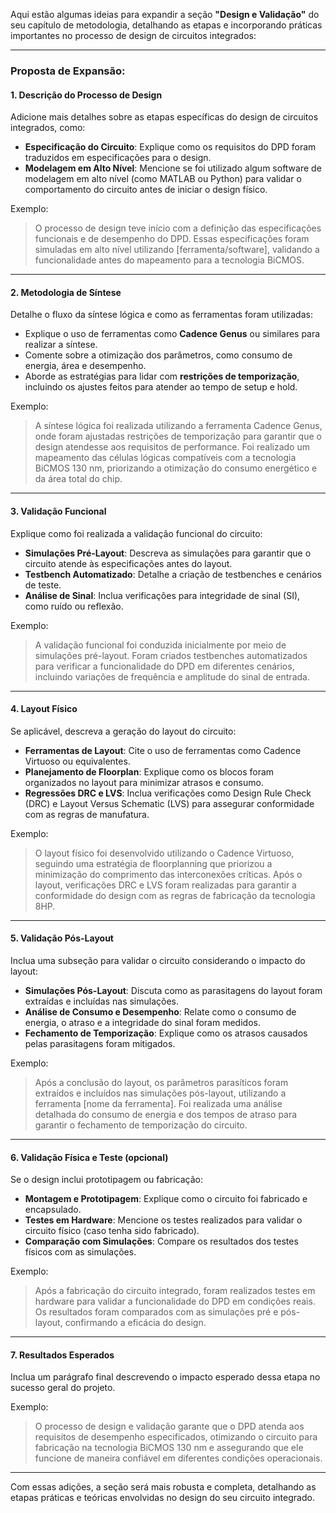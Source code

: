 Aqui estão algumas ideias para expandir a seção **"Design e Validação"** do seu capítulo de metodologia, detalhando as etapas e incorporando práticas importantes no processo de design de circuitos integrados:

---

### Proposta de Expansão:

#### 1. **Descrição do Processo de Design**
Adicione mais detalhes sobre as etapas específicas do design de circuitos integrados, como:
- **Especificação do Circuito**: Explique como os requisitos do DPD foram traduzidos em especificações para o design.
- **Modelagem em Alto Nível**: Mencione se foi utilizado algum software de modelagem em alto nível (como MATLAB ou Python) para validar o comportamento do circuito antes de iniciar o design físico.
  
Exemplo:
> O processo de design teve início com a definição das especificações funcionais e de desempenho do DPD. Essas especificações foram simuladas em alto nível utilizando [ferramenta/software], validando a funcionalidade antes do mapeamento para a tecnologia BiCMOS.

---

#### 2. **Metodologia de Síntese**
Detalhe o fluxo da síntese lógica e como as ferramentas foram utilizadas:
- Explique o uso de ferramentas como **Cadence Genus** ou similares para realizar a síntese.
- Comente sobre a otimização dos parâmetros, como consumo de energia, área e desempenho.
- Aborde as estratégias para lidar com **restrições de temporização**, incluindo os ajustes feitos para atender ao tempo de setup e hold.

Exemplo:
> A síntese lógica foi realizada utilizando a ferramenta Cadence Genus, onde foram ajustadas restrições de temporização para garantir que o design atendesse aos requisitos de performance. Foi realizado um mapeamento das células lógicas compatíveis com a tecnologia BiCMOS 130 nm, priorizando a otimização do consumo energético e da área total do chip.

---

#### 3. **Validação Funcional**
Explique como foi realizada a validação funcional do circuito:
- **Simulações Pré-Layout**: Descreva as simulações para garantir que o circuito atende às especificações antes do layout.
- **Testbench Automatizado**: Detalhe a criação de testbenches e cenários de teste.
- **Análise de Sinal**: Inclua verificações para integridade de sinal (SI), como ruído ou reflexão.

Exemplo:
> A validação funcional foi conduzida inicialmente por meio de simulações pré-layout. Foram criados testbenches automatizados para verificar a funcionalidade do DPD em diferentes cenários, incluindo variações de frequência e amplitude do sinal de entrada.

---

#### 4. **Layout Físico**
Se aplicável, descreva a geração do layout do circuito:
- **Ferramentas de Layout**: Cite o uso de ferramentas como Cadence Virtuoso ou equivalentes.
- **Planejamento de Floorplan**: Explique como os blocos foram organizados no layout para minimizar atrasos e consumo.
- **Regressões DRC e LVS**: Inclua verificações como Design Rule Check (DRC) e Layout Versus Schematic (LVS) para assegurar conformidade com as regras de manufatura.

Exemplo:
> O layout físico foi desenvolvido utilizando o Cadence Virtuoso, seguindo uma estratégia de floorplanning que priorizou a minimização do comprimento das interconexões críticas. Após o layout, verificações DRC e LVS foram realizadas para garantir a conformidade do design com as regras de fabricação da tecnologia 8HP.

---

#### 5. **Validação Pós-Layout**
Inclua uma subseção para validar o circuito considerando o impacto do layout:
- **Simulações Pós-Layout**: Discuta como as parasitagens do layout foram extraídas e incluídas nas simulações.
- **Análise de Consumo e Desempenho**: Relate como o consumo de energia, o atraso e a integridade do sinal foram medidos.
- **Fechamento de Temporização**: Explique como os atrasos causados pelas parasitagens foram mitigados.

Exemplo:
> Após a conclusão do layout, os parâmetros parasíticos foram extraídos e incluídos nas simulações pós-layout, utilizando a ferramenta [nome da ferramenta]. Foi realizada uma análise detalhada do consumo de energia e dos tempos de atraso para garantir o fechamento de temporização do circuito.

---

#### 6. **Validação Física e Teste (opcional)**
Se o design inclui prototipagem ou fabricação:
- **Montagem e Prototipagem**: Explique como o circuito foi fabricado e encapsulado.
- **Testes em Hardware**: Mencione os testes realizados para validar o circuito físico (caso tenha sido fabricado).
- **Comparação com Simulações**: Compare os resultados dos testes físicos com as simulações.

Exemplo:
> Após a fabricação do circuito integrado, foram realizados testes em hardware para validar a funcionalidade do DPD em condições reais. Os resultados foram comparados com as simulações pré e pós-layout, confirmando a eficácia do design.

---

#### 7. **Resultados Esperados**
Inclua um parágrafo final descrevendo o impacto esperado dessa etapa no sucesso geral do projeto.

Exemplo:
> O processo de design e validação garante que o DPD atenda aos requisitos de desempenho especificados, otimizando o circuito para fabricação na tecnologia BiCMOS 130 nm e assegurando que ele funcione de maneira confiável em diferentes condições operacionais.

---

Com essas adições, a seção será mais robusta e completa, detalhando as etapas práticas e teóricas envolvidas no design do seu circuito integrado.